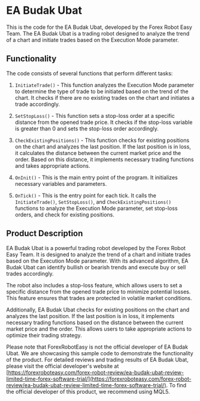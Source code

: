 # EA Budak Ubat

This is the code for the EA Budak Ubat, developed by the Forex Robot Easy Team. The EA Budak Ubat is a trading robot designed to analyze the trend of a chart and initiate trades based on the Execution Mode parameter.

## Functionality

The code consists of several functions that perform different tasks:

1. `InitiateTrade()` - This function analyzes the Execution Mode parameter to determine the type of trade to be initiated based on the trend of the chart. It checks if there are no existing trades on the chart and initiates a trade accordingly.

2. `SetStopLoss()` - This function sets a stop-loss order at a specific distance from the opened trade price. It checks if the stop-loss variable is greater than 0 and sets the stop-loss order accordingly.

3. `CheckExistingPositions()` - This function checks for existing positions on the chart and analyzes the last position. If the last position is in loss, it calculates the distance between the current market price and the order. Based on this distance, it implements necessary trading functions and takes appropriate actions.

4. `OnInit()` - This is the main entry point of the program. It initializes necessary variables and parameters.

5. `OnTick()` - This is the entry point for each tick. It calls the `InitiateTrade()`, `SetStopLoss()`, and `CheckExistingPositions()` functions to analyze the Execution Mode parameter, set stop-loss orders, and check for existing positions.

## Product Description

EA Budak Ubat is a powerful trading robot developed by the Forex Robot Easy Team. It is designed to analyze the trend of a chart and initiate trades based on the Execution Mode parameter. With its advanced algorithm, EA Budak Ubat can identify bullish or bearish trends and execute buy or sell trades accordingly.

The robot also includes a stop-loss feature, which allows users to set a specific distance from the opened trade price to minimize potential losses. This feature ensures that trades are protected in volatile market conditions.

Additionally, EA Budak Ubat checks for existing positions on the chart and analyzes the last position. If the last position is in loss, it implements necessary trading functions based on the distance between the current market price and the order. This allows users to take appropriate actions to optimize their trading strategy.

Please note that ForexRobotEasy is not the official developer of EA Budak Ubat. We are showcasing this sample code to demonstrate the functionality of the product. For detailed reviews and trading results of EA Budak Ubat, please visit the official developer's website at [https://forexroboteasy.com/forex-robot-review/ea-budak-ubat-review-limited-time-forex-software-trial/](https://forexroboteasy.com/forex-robot-review/ea-budak-ubat-review-limited-time-forex-software-trial/). To find the official developer of this product, we recommend using MQL5.

